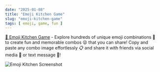 ```yaml
---
date: "2025-01-08"
title: "Emoji Kitchen Game"
slug: "emoji-kitchen-game"
tags: [ emoji, game, fun ]
---
```




[🥣 Emoji Kitchen Game][1] - Explore hundreds of unique emoji combinations 🎉 to create fun and memorable combos 😜 that you can share! Copy and paste any combo image effortlessly 📋 and share it with friends via social media 📱 or text message 💬!

![Emoji Kitchen Screenshot][2]



  [1]: https://www.emojikitchengame.com/emoji-kitchen
  [2]: https://www.emojikitchengame.com/assets/emoji-kitchen-game-Kn7wQObF.webp
